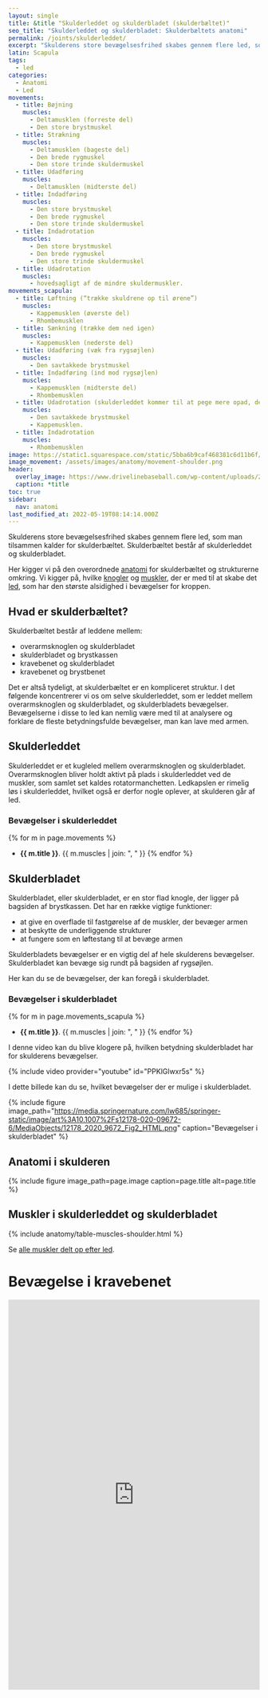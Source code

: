 ```yaml
---
layout: single
title: &title "Skulderleddet og skulderbladet (skulderbæltet)"
seo_title: "Skulderleddet og skulderbladet: Skulderbæltets anatomi"
permalink: /joints/skulderleddet/
excerpt: "Skulderens store bevægelsesfrihed skabes gennem flere led, som man tilsammen kalder for skulderbæltet. Skulderbæltet består af skulderleddet og skulderbladet."
latin: Scapula
tags:
  - led
categories:
  - Anatomi
  - Led
movements:
  - title: Bøjning
    muscles:
      - Deltamusklen (forreste del)
      - Den store brystmuskel
  - title: Strækning
    muscles:
      - Deltamusklen (bageste del)
      - Den brede rygmuskel
      - Den store trinde skuldermuskel
  - title: Udadføring
    muscles:
      - Deltamusklen (midterste del)
  - title: Indadføring
    muscles:
      - Den store brystmuskel
      - Den brede rygmuskel
      - Den store trinde skuldermuskel
  - title: Indadrotation
    muscles:
      - Den store brystmuskel
      - Den brede rygmuskel
      - Den store trinde skuldermuskel
  - title: Udadrotation
    muscles:
      - hovedsagligt af de mindre skuldermuskler.
movements_scapula:
  - title: Løftning (“trække skuldrene op til ørene”)
    muscles:
      - Kappemusklen (øverste del)
      - Rhombemusklen
  - title: Sænkning (trække dem ned igen)
    muscles:
      - Kappemusklen (nederste del)
  - title: Udadføring (væk fra rygsøjlen)
    muscles:
      - Den savtakkede brystmuskel
  - title: Indadføring (ind mod rygsøjlen)
    muscles:
      - Kappemusklen (midterste del)
      - Rhombemusklen
  - title: Udadrotation (skulderleddet kommer til at pege mere opad, den nederste spids af skulderbladet kommer til at pege mere udad)
    muscles:
      - Den savtakkede brystmuskel
      - Kappemusklen.
  - title: Indadrotation
    muscles:
      - Rhombemusklen
image: https://static1.squarespace.com/static/5bba6b9caf468381c6d11b6f/5d33107d18cbd7000113d73a/5dad8ba351bf6e19d66acec1/1571863756133/acromion-process.jpg?format=2500w
image_movement: /assets/images/anatomy/movement-shoulder.png
header:
  overlay_image: https://www.drivelinebaseball.com/wp-content/uploads/2018/05/Screenshot-106.webp
  caption: *title
toc: true
sidebar:
  nav: anatomi
last_modified_at: 2022-05-19T08:14:14.000Z
---
```


Skulderens store bevægelsesfrihed skabes gennem flere led, som man tilsammen kalder for skulderbæltet. Skulderbæltet består af skulderleddet og skulderbladet.

Her kigger vi på den overordnede [anatomi](/anatomi/) for skulderbæltet og strukturerne omkring. Vi kigger på, hvilke [knogler](/knogler/) og [muskler](/muskler/), der er med til at skabe det [led](/led/), som har den største alsidighed i bevægelser for kroppen.

## Hvad er skulderbæltet?

Skulderbæltet består af leddene mellem:

- overarmsknoglen og skulderbladet
- skulderbladet og brystkassen
- kravebenet og skulderbladet
- kravebenet og brystbenet

Det er altså tydeligt, at skulderbæltet er en kompliceret struktur. I det følgende koncentrerer vi os om selve skulderleddet, som er leddet mellem overarmsknoglen og skulderbladet, og skulderbladets bevægelser. Bevægelserne i disse to led kan nemlig være med til at analysere og forklare de fleste betydningsfulde bevægelser, man kan lave med armen.

## Skulderleddet

Skulderleddet er et kugleled mellem overarmsknoglen og skulderbladet. Overarmsknoglen bliver holdt aktivt på plads i skulderleddet ved de muskler, som samlet set kaldes rotatormanchetten. Ledkapslen er rimelig løs i skulderleddet, hvilket også er derfor nogle oplever, at skulderen går af led.

### Bevægelser i skulderleddet

{% for m in page.movements %}
- **{{ m.title }}**.
  {{ m.muscles | join: ", " }}
{% endfor %}

## Skulderbladet

Skulderbladet, eller skulderbladet, er en stor flad knogle, der ligger på bagsiden af brystkassen. Det har en række vigtige funktioner:

- at give en overflade til fastgørelse af de muskler, der bevæger armen
- at beskytte de underliggende strukturer
- at fungere som en løftestang til at bevæge armen

Skulderbladets bevægelser er en vigtig del af hele skulderens bevægelser. Skulderbladet kan bevæge sig rundt på bagsiden af rygsøjlen.

Her kan du se de bevægelser, der kan foregå i skulderbladet.

### Bevægelser i skulderbladet

{% for m in page.movements_scapula %}

- **{{ m.title }}**.
 {{ m.muscles | join: ", " }}
{% endfor %}

I denne video kan du blive klogere på, hvilken betydning skulderbladet har for skulderens bevægelser.

{% include video provider="youtube" id="PPKlGlwxr5s" %}

I dette billede kan du se, hvilket bevægelser der er mulige i skulderbladet.

{% include figure image_path="https://media.springernature.com/lw685/springer-static/image/art%3A10.1007%2Fs12178-020-09672-6/MediaObjects/12178_2020_9672_Fig2_HTML.png" caption="Bevægelser i skulderbladet" %}

## Anatomi i skulderen

{% include figure image_path=page.image caption=page.title alt=page.title %}

## Muskler i skulderleddet og skulderbladet

{% include anatomy/table-muscles-shoulder.html %}

Se [alle muskler delt op efter led](/led/).

# Bevægelse i kravebenet

<iframe src="https://humanbiomedia.org/activities/skeletal-system/clavicle/function.html" width="100%" height="780" frameborder="0" webkitAllowFullScreen mozallowfullscreen allowFullScreen loading="lazy">
